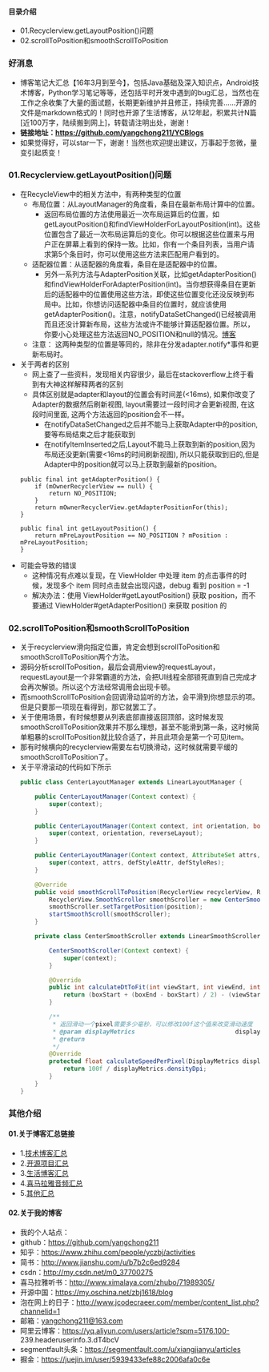 #### 目录介绍
- 01.Recyclerview.getLayoutPosition()问题
- 02.scrollToPosition和smoothScrollToPosition


### 好消息
- 博客笔记大汇总【16年3月到至今】，包括Java基础及深入知识点，Android技术博客，Python学习笔记等等，还包括平时开发中遇到的bug汇总，当然也在工作之余收集了大量的面试题，长期更新维护并且修正，持续完善……开源的文件是markdown格式的！同时也开源了生活博客，从12年起，积累共计N篇[近100万字，陆续搬到网上]，转载请注明出处，谢谢！
- **链接地址：https://github.com/yangchong211/YCBlogs**
- 如果觉得好，可以star一下，谢谢！当然也欢迎提出建议，万事起于忽微，量变引起质变！



### 01.Recyclerview.getLayoutPosition()问题
- 在RecycleView中的相关方法中，有两种类型的位置
    - 布局位置：从LayoutManager的角度看，条目在最新布局计算中的位置。
        - 返回布局位置的方法使用最近一次布局运算后的位置，如getLayoutPosition()和findViewHolderForLayoutPosition(int)。这些位置包含了最近一次布局运算后的变化。你可以根据这些位置来与用户正在屏幕上看到的保持一致。比如，你有一个条目列表，当用户请求第5个条目时，你可以使用这些方法来匹配用户看到的。
	- 适配器位置：从适配器的角度看，条目在是适配器中的位置。
        - 另外一系列方法与AdapterPosition关联，比如getAdapterPosition()和findViewHolderForAdapterPosition(int)。当你想获得条目在更新后的适配器中的位置使用这些方法，即使这些位置变化还没反映到布局中。比如，你想访问适配器中条目的位置时，就应该使用getAdapterPosition()。注意，notifyDataSetChanged()已经被调用而且还没计算新布局，这些方法或许不能够计算适配器位置。所以，你要小心处理这些方法返回NO_POSITION和null的情况。[博客](https://github.com/yangchong211/YCBlogs)
    - 注意： 这两种类型的位置是等同的，除非在分发adapter.notify*事件和更新布局时。
- 关于两者的区别
    - 网上查了一些资料，发现相关内容很少，最后在stackoverflow上终于看到有大神这样解释两者的区别
    - 具体区别就是adapter和layout的位置会有时间差(<16ms), 如果你改变了Adapter的数据然后刷新视图, layout需要过一段时间才会更新视图, 在这段时间里面, 这两个方法返回的position会不一样。
        - 在notifyDataSetChanged之后并不能马上获取Adapter中的position, 要等布局结束之后才能获取到
        - 在notifyItemInserted之后,Layout不能马上获取到新的position,因为布局还没更新(需要<16ms的时间刷新视图), 所以只能获取到旧的,但是Adapter中的position就可以马上获取到最新的position。
    ```
    public final int getAdapterPosition() {
        if (mOwnerRecyclerView == null) {
            return NO_POSITION;
        }
        return mOwnerRecyclerView.getAdapterPositionFor(this);
    }
    
    public final int getLayoutPosition() {
        return mPreLayoutPosition == NO_POSITION ? mPosition : mPreLayoutPosition;
    }
    ```
- 可能会导致的错误
    - 这种情况有点难以复现，在 ViewHolder 中处理 item 的点击事件的时候，发现多个 item 同时点击就会出现闪退，debug 看到 position = -1
    - 解决办法：使用 ViewHolder#getLayoutPosition() 获取 position，而不要通过 ViewHolder#getAdapterPosition() 来获取 position 的



### 02.scrollToPosition和smoothScrollToPosition
- 关于recyclerview滑向指定位置，肯定会想到scrollToPosition和smoothScrollToPosition两个方法。
- 源码分析scrollToPosition，最后会调用view的requestLayout，requestLayout是一个非常霸道的方法，会把UI线程全部锁死直到自己完成才会再次解锁。所以这个方法经常调用会出现卡顿。
- 而smoothScrollToPosition会回调滑动监听的方法，会平滑到你想显示的项。但是只要那一项现在看得到，那它就罢工了。
- 关于使用场景，有时候想要从列表底部直接返回顶部，这时候发现smoothScrollToPosition效果并不那么理想，甚至不能滑到第一条，这时候简单粗暴的scrollToPosition就比较合适了，并且此项会是第一个可见item。
- 那有时候横向的recyclerview需要左右切换滑动，这时候就需要平缓的smoothScrollToPosition了。
- 关于平滑滚动的代码如下所示
    ```java
    public class CenterLayoutManager extends LinearLayoutManager {
    
        public CenterLayoutManager(Context context) {
            super(context);
        }
    
        public CenterLayoutManager(Context context, int orientation, boolean reverseLayout) {
            super(context, orientation, reverseLayout);
        }
    
        public CenterLayoutManager(Context context, AttributeSet attrs, int defStyleAttr, int defStyleRes) {
            super(context, attrs, defStyleAttr, defStyleRes);
        }
    
        @Override
        public void smoothScrollToPosition(RecyclerView recyclerView, RecyclerView.State state, int position) {
            RecyclerView.SmoothScroller smoothScroller = new CenterSmoothScroller(recyclerView.getContext());
            smoothScroller.setTargetPosition(position);
            startSmoothScroll(smoothScroller);
        }
    
        private class CenterSmoothScroller extends LinearSmoothScroller {
    
            CenterSmoothScroller(Context context) {
                super(context);
            }
    
            @Override
            public int calculateDtToFit(int viewStart, int viewEnd, int boxStart, int boxEnd, int snapPreference) {
                return (boxStart + (boxEnd - boxStart) / 2) - (viewStart + (viewEnd - viewStart) / 2);
            }
    
            /**
             * 返回滑动一个pixel需要多少毫秒，可以修改100f这个值来改变滑动速度
             * @param displayMetrics                            displayMetrics
             * @return
             */
            @Override
            protected float calculateSpeedPerPixel(DisplayMetrics displayMetrics) {
                return 100f / displayMetrics.densityDpi;
            }
        }
    }
    ```



### 其他介绍
#### 01.关于博客汇总链接
- 1.[技术博客汇总](https://www.jianshu.com/p/614cb839182c)
- 2.[开源项目汇总](https://blog.csdn.net/m0_37700275/article/details/80863574)
- 3.[生活博客汇总](https://blog.csdn.net/m0_37700275/article/details/79832978)
- 4.[喜马拉雅音频汇总](https://www.jianshu.com/p/f665de16d1eb)
- 5.[其他汇总](https://www.jianshu.com/p/53017c3fc75d)



#### 02.关于我的博客
- 我的个人站点：
- github：https://github.com/yangchong211
- 知乎：https://www.zhihu.com/people/yczbj/activities
- 简书：http://www.jianshu.com/u/b7b2c6ed9284
- csdn：http://my.csdn.net/m0_37700275
- 喜马拉雅听书：http://www.ximalaya.com/zhubo/71989305/
- 开源中国：https://my.oschina.net/zbj1618/blog
- 泡在网上的日子：http://www.jcodecraeer.com/member/content_list.php?channelid=1
- 邮箱：yangchong211@163.com
- 阿里云博客：https://yq.aliyun.com/users/article?spm=5176.100- 239.headeruserinfo.3.dT4bcV
- segmentfault头条：https://segmentfault.com/u/xiangjianyu/articles
- 掘金：https://juejin.im/user/5939433efe88c2006afa0c6e








